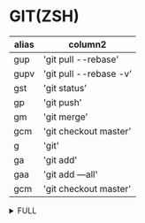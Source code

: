 GIT(ZSH)
====

|alias | column2|
|------- | -------|
|gup | 'git pull --rebase'|
|gupv | 'git pull --rebase -v’|
|gst | 'git status’|
|gp | 'git push’|
|gm | 'git merge’|
|gcm | 'git checkout master’|
|g | 'git'|
|ga | 'git add'|
|gaa | 'git add —all'|
|gcm | 'git checkout master'|

<details><summary>FULL</summary>

alias | column1
------- | -------
 g | 'git'
 ga | 'git add'
 gaa | 'git add --all'
 gapa | 'git add --patch'
 gau | 'git add --update'
 gap | 'git apply'
 gb | 'git branch'
 gba | 'git branch -a'
 gbd | 'git branch -d'
 gbda | 'git branch --no-color --merged | command grep -vE "^(\*|\s*(master|develop|dev)\s*$)" | command xargs -n 1 git branch -d'
 gbl | 'git blame -b -w'
 gbnm | 'git branch --no-merged'
 gbr | 'git branch --remote'
 gbs | 'git bisect'
 gbsb | 'git bisect bad'
 gbsg | 'git bisect good'
 gbsr | 'git bisect reset'
 gbss | 'git bisect start'
 gc | 'git commit -v'
 gc! | 'git commit -v --amend'
 gcn! | 'git commit -v --no-edit --amend'
 gca | 'git commit -v -a'
 gca! | 'git commit -v -a --amend'
 gcan! | 'git commit -v -a --no-edit --amend'
 gcans! | 'git commit -v -a -s --no-edit --amend'
 gcam | 'git commit -a -m'
 gcsm | 'git commit -s -m'
 gcb | 'git checkout -b'
 gcf | 'git config --list'
 gcl | 'git clone --recursive'
 gclean | 'git clean -fd'
 gpristine | 'git reset --hard && git clean -dfx'
 gcm | 'git checkout master'
 gcd | 'git checkout develop'
 gcmsg | 'git commit -m'
 gco | 'git checkout'
 gcount | 'git shortlog -sn'
 gcp | 'git cherry-pick'
 gcpa | 'git cherry-pick --abort'
 gcpc | 'git cherry-pick --continue'
 gcs | 'git commit -S'
 gd | 'git diff'
 gdca | 'git diff --cached'
 gdcw | 'git diff --cached --word-diff'
 gdct | 'git describe --tags `git rev-list --tags --max-count=1`'
 gdt | 'git diff-tree --no-commit-id --name-only -r'
 gdw | 'git diff --word-diff'
 gg | 'git gui citool'
 gga | 'git gui citool --amend'
 gl | 'git pull'
 glg | 'git log --stat'
 glgp | 'git log --stat -p'
 glgg | 'git log --graph'
 glgga | 'git log --graph --decorate --all'
 glgm | 'git log --graph --max-count=10'
 glo | 'git log --oneline --decorate'
 glol | "git log --graph --pretty='%Cred%h%Creset -%C(yellow)%d%Creset %s %Cgreen(%cr) %C(bold blue)<%an>%Creset' --abbrev-commit"
 glola | "git log --graph --pretty='%Cred%h%Creset -%C(yellow)%d%Creset %s %Cgreen(%cr) %C(bold blue)<%an>%Creset' --abbrev-commit --all"
 glog | 'git log --oneline --decorate --graph'
 gloga | 'git log --oneline --decorate --graph --all'
 glp | "_git_log_prettily"
 gm | 'git merge'
 gmom | 'git merge origin/master'
 gmt | 'git mergetool --no-prompt'
 gmtvim | 'git mergetool --no-prompt --tool=vimdiff'
 gmum | 'git merge upstream/master'
 gma | 'git merge --abort'
 gp | 'git push'
 gpd | 'git push --dry-run'
 gpoat | 'git push origin --all && git push origin --tags'
 gpu | 'git push upstream'
 gpv | 'git push -v'
 gr | 'git remote'
 gra | 'git remote add'
 grb | 'git rebase'
 grba | 'git rebase --abort'
 grbc | 'git rebase --continue'
 grbi | 'git rebase -i'
 grbm | 'git rebase master'
 grbs | 'git rebase --skip'
 grh | 'git reset HEAD'
 grhh | 'git reset HEAD --hard'
 grmv | 'git remote rename'
 grrm | 'git remote remove'
 grset | 'git remote set-url'
 grt | 'cd $(git rev-parse --show-toplevel || echo ".")'
 gru | 'git reset --'
 grup | 'git remote update'
 grv | 'git remote -v'
 gsb | 'git status -sb'
 gsd | 'git svn dcommit'
 gsi | 'git submodule init'
 gsps | 'git show --pretty=short --show-signature'
 gsr | 'git svn rebase'
 gss | 'git status -s'
 gst | 'git status'
 gsta | 'git stash save'
 gstaa | 'git stash apply'
 gstc | 'git stash clear'
 gstd | 'git stash drop'
 gstl | 'git stash list'
 gstp | 'git stash pop'
 gsts | 'git stash show --text'
 gsu | 'git submodule update'
 gts | 'git tag -s'
 gtv | 'git tag | sort -V'
 gunignore | 'git update-index --no-assume-unchanged'
 gunwip | 'git log -n 1 | grep -q -c "\-\-wip\-\-" && git reset HEAD~1'
 gup | 'git pull --rebase'
 gupv | 'git pull --rebase -v'
 glum | 'git pull upstream master'
 gwch | 'git whatchanged -p --abbrev-commit --pretty=medium'
 gwip | 'git add -A; git rm $(git ls-files --deleted) 2> /dev/null; git commit --no-verify -m "--wip-- [skip ci]"'

</details>